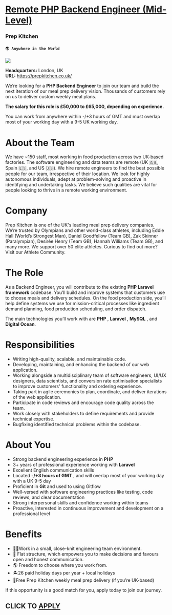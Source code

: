 # [Remote PHP Backend Engineer (Mid-Level)](https://www.remotewlb.com/apply/remote-php-backend-engineer-mid-level)  
### Prep Kitchen  
#### `🌎 Anywhere in the World`  
![](https://we-work-remotely.imgix.net/logos/0136/3916/logo.gif?ixlib=rails-4.0.0&w=50&h=50&dpr=2&fit=fill&auto=compress)

**Headquarters:** London, UK  
**URL:** https://prepkitchen.co.uk/

We’re looking for a **PHP Backend Engineer** to join our team and build the next iteration of our meal prep delivery vision. Thousands of customers rely on us to deliver custom weekly meal plans.  
  
 **The salary for this role is £50,000 to £65,000, depending on experience.**  
  
You can work from anywhere within -/+3 hours of GMT and must overlap most of your working day with a 9-5 UK working day.  
  

# About the Team

We have ~150 staff, most working in food production across two UK-based factories. The software engineering and data teams are remote (UK 🇬🇧, Spain 🇪🇸, and US 🇺🇸). We hire remote engineers to find the best possible people for our team, irrespective of their location. We look for highly autonomous individuals, adept at problem-solving and proactive in identifying and undertaking tasks. We believe such qualities are vital for people looking to thrive in a remote working environment.  
  

# Company

Prep Kitchen is one of the UK's leading meal prep delivery companies. We’re trusted by Olympians and other world-class athletes, including Eddie Hall (World’s Strongest Man), Daniel Goodfellow (Team GB), Zak Skinner (Paralympian), Desirèe Henry (Team GB), Hannah Williams (Team GB), and many more. We support over 50 elite athletes. Curious to find out more? Visit our Athlete Community.  
  

# The Role

As a Backend Engineer, you will contribute to the existing **PHP Laravel framework** codebase. You’ll build and improve systems that customers use to choose meals and delivery schedules. On the food production side, you’ll help define systems we use for mission-critical processes like ingredient demand planning, food production scheduling, and order dispatch.  
  
The main technologies you’ll work with are **PHP** , **Laravel** , **MySQL** , and **Digital Ocean**.  
  

# Responsibilities

  * Writing high-quality, scalable, and maintainable code.
  * Developing, maintaining, and enhancing the backend of our web application.
  * Working alongside a multidisciplinary team of software engineers, UI/UX designers, data scientists, and conversion rate optimisation specialists to improve customers' functionality and ordering experience.
  * Taking part in agile ceremonies to plan, coordinate, and deliver iterations of the web application.
  * Participate in code reviews and encourage code quality across the team.
  * Work closely with stakeholders to define requirements and provide technical expertise.
  * Bugfixing identified technical problems within the codebase.

  

# About You

  * Strong backend engineering experience in **PHP**
  * 3+ years of professional experience working with **Laravel**
  * Excellent English communication skills
  * Located **-/+3 hours of GMT** , and will overlap most of your working day with a UK 9-5 day
  * Proficient in **Git** and used to using Gitflow
  * Well-versed with software engineering practices like testing, code reviews, and clear documentation
  * Strong interpersonal skills and confidence working within teams
  * Proactive, interested in continuous improvement and development on a professional level

  

# Benefits

  * 👩‍💻Work in a small, close-knit engineering team environment.
  * 👥 Flat structure, which empowers you to make decisions and favours open and honest communication.
  * 🌎 Freedom to choose where you work from.
  * 🏝️26 paid holiday days per year + local holidays
  * 🥗Free Prep Kitchen weekly meal prep delivery (if you’re UK-based)

  
If this opportunity is a good match for you, apply today to join our journey.  
  

  
## CLICK TO [APPLY](https://www.remotewlb.com/apply/remote-php-backend-engineer-mid-level)

